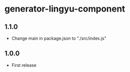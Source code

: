 # generator-lingyu-component

## 1.1.0

* Change main in package.json to "./src/index.js"

## 1.0.0

* First release
